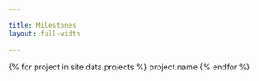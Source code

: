 ```yaml
---

title: Milestones
layout: full-width

---
```


{% for project in site.data.projects %}
  project.name
{% endfor %}
